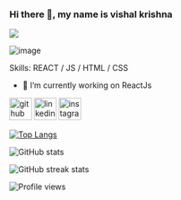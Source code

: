 ### Hi there 👋, my name is vishal krishna
![](https://vishalkrishna8.github.io/github-profile-readme-generator/images/banner.png)



![image](https://user-images.githubusercontent.com/121739011/210302647-a2e3d211-7659-477d-bcb6-fb18d98a6ed1.png)








Skills:  REACT / JS / HTML / CSS

- 🔭 I’m currently working on ReactJs 


[<img src='https://cdn.jsdelivr.net/npm/simple-icons@3.0.1/icons/github.svg' alt='github' height='40'>](https://github.com/vishalkrishna8)  [<img src='https://cdn.jsdelivr.net/npm/simple-icons@3.0.1/icons/linkedin.svg' alt='linkedin' height='40'>](https://www.linkedin.com/in/vishalkrishna8/)  [<img src='https://cdn.jsdelivr.net/npm/simple-icons@3.0.1/icons/instagram.svg' alt='instagram' height='40'>](https://www.instagram.com/vishal.m.s.d/)  

[![Top Langs](https://github-readme-stats.vercel.app/api/top-langs/?username=vishalkrishna8)](https://github.com/anuraghazra/github-readme-stats)

![GitHub stats](https://github-readme-stats.vercel.app/api?username=vishalkrishna8&show_icons=true)  

![GitHub streak stats](https://streak-stats.demolab.com/?user=vishalkrishna8)  

![Profile views](https://gpvc.arturio.dev/vishalkrishna8)  
